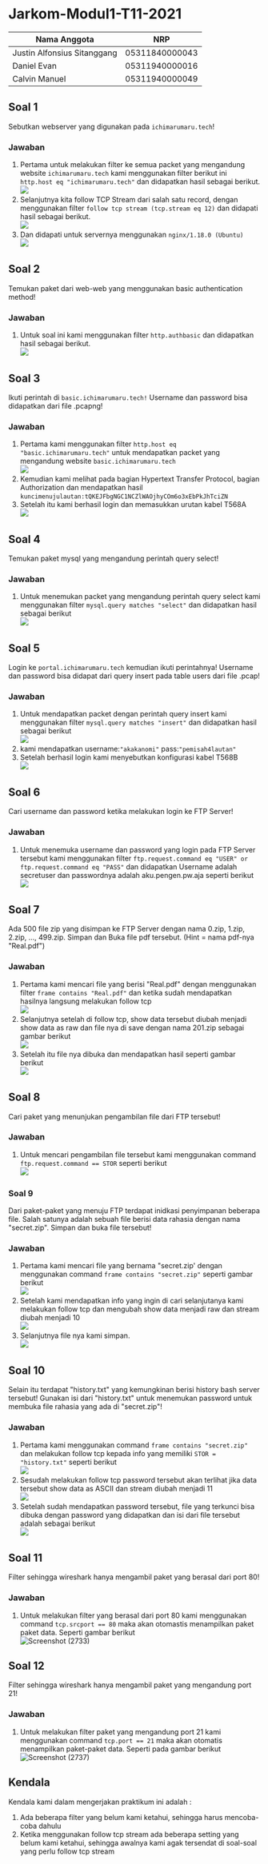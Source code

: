 # Jarkom-Modul1-T11-2021

Nama Anggota | NRP
------------------- | --------------		
Justin Alfonsius Sitanggang | 05311840000043
Daniel Evan | 05311940000016
Calvin Manuel | 05311940000049

## Soal 1
Sebutkan webserver yang digunakan pada ```ichimarumaru.tech```!

### Jawaban
1. Pertama untuk melakukan filter ke semua packet yang mengandung website ```ichimarumaru.tech``` kami menggunakan filter berikut ini ```http.host eq "ichimarumaru.tech"``` dan didapatkan hasil sebagai berikut. <br> <img src="/ss/1.JPG">
2. Selanjutnya kita follow TCP Stream dari salah satu record, dengan menggunakan filter ```follow tcp stream (tcp.stream eq 12)``` dan didapati hasil sebagai berikut. <br> <img src="/ss/2.JPG">
3. Dan didapati untuk servernya menggunakan ```nginx/1.18.0 (Ubuntu)```<br> <img src="/ss/3.JPG">

## Soal 2
Temukan paket dari web-web yang menggunakan basic authentication method!

### Jawaban
1. Untuk soal ini kami menggunakan filter ```http.authbasic``` dan didapatkan hasil sebagai berikut. <br> <img src="/ss/4.JPG">

## Soal 3
Ikuti perintah di ```basic.ichimarumaru.tech!``` Username dan password bisa didapatkan dari file .pcapng!

### Jawaban
1. Pertama kami menggunakan filter ```http.host eq "basic.ichimarumaru.tech"``` untuk mendapatkan packet yang mengandung website ```basic.ichimarumaru.tech```<br> <img src="/ss/5.JPG">
2. Kemudian kami melihat pada bagian Hypertext Transfer Protocol, bagian Authorization dan mendapatkan hasil ```kuncimenujulautan:tQKEJFbgNGC1NCZlWAOjhyCOm6o3xEbPkJhTciZN```
3. Setelah itu kami berhasil login dan memasukkan urutan kabel T568A <br> <img src="/ss/6.JPG">

## Soal 4
Temukan paket mysql yang mengandung perintah query select!

### Jawaban
1. Untuk menemukan packet yang mengandung perintah query select kami menggunakan filter ```mysql.query matches "select"``` dan didapatkan hasil sebagai berikut <br> <img src="/ss/7.JPG">

## Soal 5
Login ke ```portal.ichimarumaru.tech``` kemudian ikuti perintahnya! Username dan password bisa didapat dari query insert pada table users dari file .pcap!

### Jawaban
1. Untuk mendapatkan packet dengan perintah query insert kami menggunakan filter ```mysql.query matches "insert"``` dan didapatkan hasil sebagai berikut <br> <img src="/ss/8.JPG">
2. kami mendapatkan username:```"akakanomi"``` pass:```"pemisah4lautan"```
3. Setelah berhasil login kami menyebutkan konfigurasi kabel T568B <br> <img src="/ss/9.JPG">

## Soal 6
Cari username dan password ketika melakukan login ke FTP Server!

### Jawaban
1. Untuk menemuka username dan password yang login pada FTP Server tersebut kami menggunakan filter ```ftp.request.command eq "USER" or ftp.request.command eq "PASS"``` dan didapatkan Username adalah secretuser dan passwordnya adalah aku.pengen.pw.aja seperti berikut <br> <img src="/ss/10.jpg">

## Soal 7
Ada 500 file zip yang disimpan ke FTP Server dengan nama 0.zip, 1.zip, 2.zip, ..., 499.zip. Simpan dan Buka file pdf tersebut. (Hint = nama pdf-nya "Real.pdf")

### Jawaban
1. Pertama kami mencari file yang berisi "Real.pdf" dengan menggunakan filter ```frame contains "Real.pdf"``` dan ketika sudah mendapatkan hasilnya langsung melakukan follow tcp <br> <img src="/ss/11.png">
2. Selanjutnya setelah di follow tcp, show data tersebut diubah menjadi show data as raw dan file nya di save dengan nama 201.zip sebagai gambar berikut <br> <img src="/ss/12.png">
3. Setelah itu file nya dibuka dan mendapatkan hasil seperti gambar berikut <br> <img src="/ss/13.png">

## Soal 8
Cari paket yang menunjukan pengambilan file dari FTP tersebut!

### Jawaban
1. Untuk mencari pengambilan file tersebut kami menggunakan command ```ftp.request.command == STOR``` seperti berikut <br> <img src="/ss/14.png">

### Soal 9
Dari paket-paket yang menuju FTP terdapat inidkasi penyimpanan beberapa file. Salah satunya adalah sebuah file berisi data rahasia dengan nama "secret.zip". Simpan dan buka file tersebut!

### Jawaban
1. Pertama kami mencari file yang bernama "secret.zip' dengan menggunakan command ```frame contains "secret.zip"``` seperti gambar berikut <br> <img src="/ss/15.png">
2. Setelah kami mendapatkan info yang ingin di cari selanjutanya kami melakukan follow tcp dan mengubah show data menjadi raw dan stream diubah menjadi 10 <br> <img src="/ss/16.png">
3. Selanjutnya file nya kami simpan. <br> <img src="/ss/17.png">

## Soal 10
Selain itu terdapat "history.txt" yang kemungkinan berisi history bash server tersebut! Gunakan isi dari "history.txt" untuk menemukan password untuk membuka file rahasia yang ada di "secret.zip"!

### Jawaban
1. Pertama kami menggunakan command ```frame contains "secret.zip"``` dan melakukan follow tcp kepada info yang memiliki ```STOR = "history.txt"``` seperti berikut <br> <img src="/ss/18.png">
2. Sesudah melakukan follow tcp password tersebut akan terlihat jika data tersebut show data as ASCII dan stream diubah menjadi 11 <br> <img src="/ss/19.png">
3. Setelah sudah mendapatkan password tersebut, file yang terkunci bisa dibuka dengan password yang didapatkan dan isi dari file tersebut adalah sebagai berikut <br> <img src="/ss/20.png">

## Soal 11
Filter sehingga wireshark hanya mengambil paket yang berasal dari port 80! 

### Jawaban
1.  Untuk melakukan filter yang berasal dari port 80 kami menggunakan command ```tcp.srcport == 80``` maka akan otomastis menampilkan paket paket data. Seperti gambar berikut <br> ![Screenshot (2733)](https://user-images.githubusercontent.com/71550384/134761255-bd9f0197-c461-4558-b014-6049a4b4e3b0.png)

## Soal 12
Filter sehingga wireshark hanya mengambil paket yang mengandung port 21!

### Jawaban 
1. Untuk melakukan filter paket yang mengandung port 21 kami menggunakan command ```tcp.port == 21``` maka akan otomatis menampilkan paket-paket data. Seperti pada gambar berikut <br> ![Screenshot (2737)](https://user-images.githubusercontent.com/71550384/134761625-50322670-750a-43c5-92a3-ee40174edb88.png)

## Kendala
Kendala kami dalam mengerjakan praktikum ini adalah :
1. Ada beberapa filter yang belum kami ketahui, sehingga harus mencoba-coba dahulu
2. Ketika menggunakan follow tcp stream ada beberapa setting yang belum kami ketahui, sehingga awalnya kami agak tersendat di soal-soal yang perlu follow tcp stream
